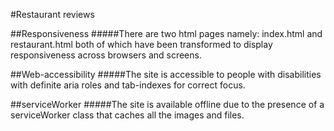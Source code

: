 #Restaurant reviews

##Responsiveness
#####There are two html pages namely: index.html and restaurant.html both of which have been transformed to display responsiveness across browsers and screens.

##Web-accessibility
#####The site is accessible to people with disabilities with definite aria roles and tab-indexes for correct focus.

##serviceWorker
#####The site is available offline due to the presence of a serviceWorker class that caches all the images and files.
